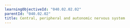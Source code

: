 ```yaml
---
learningObjectiveId: "040.02.02.02"
parentId: "040.02.02"
title: Central, peripheral and autonomic nervous system
---
```

